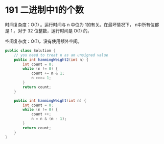 # 191 二进制中1的个数

时间复杂度：O\(1\) 。运行时间与 n 中位为 1的有关。在最坏情况下， n中所有位都是 1 。对于 32 位整数，运行时间是 O\(1\) 的。

空间复杂度：O\(1\)。没有使用额外空间。

```java
public class Solution {
    // you need to treat n as an unsigned value
    public int hammingWeight2(int n) {
        int count = 0;
        while (n != 0) {
            count += n & 1;
            n >>>= 1;
        }
        return count;
    }

    public int hammingWeight(int n) {
        int count = 0;
        while (n != 0) {
            count ++;
            n = n & (n - 1);
        }
        return count;
    }
}
```


